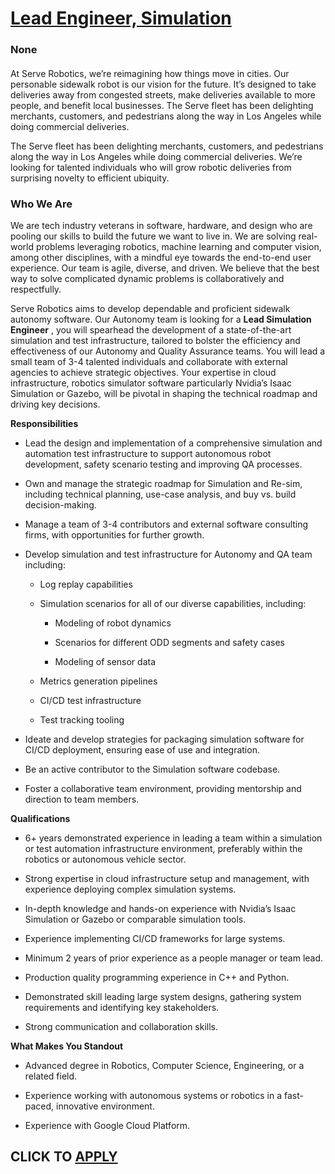 # [Lead Engineer, Simulation](https://www.remotewlb.com/apply/lead-engineer-simulation)  
### None  
####  

At Serve Robotics, we’re reimagining how things move in cities. Our personable sidewalk robot is our vision for the future. It’s designed to take deliveries away from congested streets, make deliveries available to more people, and benefit local businesses. The Serve fleet has been delighting merchants, customers, and pedestrians along the way in Los Angeles while doing commercial deliveries.

The Serve fleet has been delighting merchants, customers, and pedestrians along the way in Los Angeles while doing commercial deliveries. We’re looking for talented individuals who will grow robotic deliveries from surprising novelty to efficient ubiquity.

###  **Who We Are**

We are tech industry veterans in software, hardware, and design who are pooling our skills to build the future we want to live in. We are solving real-world problems leveraging robotics, machine learning and computer vision, among other disciplines, with a mindful eye towards the end-to-end user experience. Our team is agile, diverse, and driven. We believe that the best way to solve complicated dynamic problems is collaboratively and respectfully.

Serve Robotics aims to develop dependable and proficient sidewalk autonomy software. Our Autonomy team is looking for a **Lead Simulation Engineer** , you will spearhead the development of a state-of-the-art simulation and test infrastructure, tailored to bolster the efficiency and effectiveness of our Autonomy and Quality Assurance teams. You will lead a small team of 3-4 talented individuals and collaborate with external agencies to achieve strategic objectives. Your expertise in cloud infrastructure, robotics simulator software particularly Nvidia’s Isaac Simulation or Gazebo, will be pivotal in shaping the technical roadmap and driving key decisions.

 **Responsibilities**

  * Lead the design and implementation of a comprehensive simulation and automation test infrastructure to support autonomous robot development, safety scenario testing and improving QA processes.

  * Own and manage the strategic roadmap for Simulation and Re-sim, including technical planning, use-case analysis, and buy vs. build decision-making.

  * Manage a team of 3-4 contributors and external software consulting firms, with opportunities for further growth.

  * Develop simulation and test infrastructure for Autonomy and QA team including:

    * Log replay capabilities

    * Simulation scenarios for all of our diverse capabilities, including:

      * Modeling of robot dynamics

      * Scenarios for different ODD segments and safety cases

      * Modeling of sensor data

    * Metrics generation pipelines

    * CI/CD test infrastructure

    * Test tracking tooling

  * Ideate and develop strategies for packaging simulation software for CI/CD deployment, ensuring ease of use and integration.

  * Be an active contributor to the Simulation software codebase.

  * Foster a collaborative team environment, providing mentorship and direction to team members.

 **Qualifications**

  * 6+ years demonstrated experience in leading a team within a simulation or test automation infrastructure environment, preferably within the robotics or autonomous vehicle sector.

  * Strong expertise in cloud infrastructure setup and management, with experience deploying complex simulation systems.

  * In-depth knowledge and hands-on experience with Nvidia’s Isaac Simulation or Gazebo or comparable simulation tools.

  * Experience implementing CI/CD frameworks for large systems.

  * Minimum 2 years of prior experience as a people manager or team lead.

  * Production quality programming experience in C++ and Python.

  * Demonstrated skill leading large system designs, gathering system requirements and identifying key stakeholders.

  * Strong communication and collaboration skills.

 **What Makes You Standout**

  * Advanced degree in Robotics, Computer Science, Engineering, or a related field.

  * Experience working with autonomous systems or robotics in a fast-paced, innovative environment.

  * Experience with Google Cloud Platform.

  
## CLICK TO [APPLY](https://www.remotewlb.com/apply/lead-engineer-simulation)

